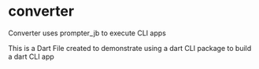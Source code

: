 # converter
Converter uses prompter_jb to execute CLI apps 

This is a Dart File created to demonstrate using a dart CLI package to build a dart CLI app
